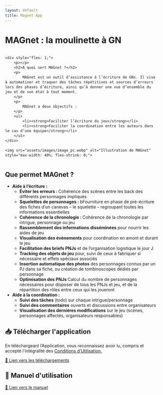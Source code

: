 ```yaml
---
layout: default
title: Magnet App
---
```


# MAGnet : la moulinette à GN 
<div style="display: flex; align-items: flex-start; gap: 20px; flex-wrap: wrap;">
<!--    <img src="assets/images/image_pc.webp" alt="Illustration de MAGnet" style="max-width: 40%; flex-shrink: 0;">
-->
    
    <div style="flex: 1;">
		<p></p>
		<h2>A quoi sert MAGnet ?</h2>
        <p>
            MAGnet est un outil d’assistance à l’écriture de GNs. Il vise à automatiser et traquer des tâches répétitives et sources d’erreurs lors des phases d’écriture, ainsi qu’à donner une vue d’ensemble du jeu et de son état à tout moment.
        </p>
        <p>
            MAGnet a deux objectifs :
        </p>
        <ul>
            <li><strong>Faciliter l’écriture du jeu</strong></li>
            <li><strong>Faciliter la coordination entre les auteurs dans le cas d’une équipe</strong></li>
        </ul>
    </div>
	
	<img src="assets/images/image_pc.webp" alt="Illustration de MAGnet" style="max-width: 40%; flex-shrink: 0;">

</div>

<div>
    <h2>Que permet MAGnet ?</h2>
    <ul>
        <li><strong>Aide à l’écriture :</strong>
            <ul>
                <li><b>Éviter les erreurs : </b>Cohérence des scènes entre les back des différents personnages impliqués</li>
                <li><b>Squelettes de personnages : </b>bFourniture en phase de pré-écriture des fiches d’un canevas – le squelette – regroupant toutes les informations essentielles</li>
                <li><b>Cohérence de la chronologie : </b>Cohérence de la chronologie par intrigue, personnage ou jeu</li>
                <li><b>Rassemblement des informations disséminées</b> pour nourrir les aides de jeu</li>
                <li><b>Visualisation des évènements</b> pour coordination en amont et durant le jeu</li>
                <li><b>Facilitation des briefs PNJs</b> et de l’organisation logistique le jour J</li>
                <li><b>Tracking des objets de jeu</b> pour, suivi de ceux à fabriquer si nécessaire et effets spéciaux associés</li>
		<li><b>Insertion automatique des photos</b> des personnages connus par un PJ dans sa fiche, ou création de tombinoscopes dédiés par personnage</li>
		<li><b>Optimisation des PNJs </b>Calcul du nombre de personnages nécessaires pour disposer de tous les PNJs et jeu, et de la répartition des rôles entre ceux qui les joueront</li> 
            </ul>
        </li>
        <li><strong>Aide à la coordination :</strong>
            <ul>
                <li><b>Suivi des tâches</b> (todo) sur chaque intrigue/personnage</li>
                <li><b>Suivi des commentaires</b> ouverts et discussions entre organisateurs</li>
                <li><b>Visualisation des dernières modifications</b> sur le jeu (scènes, personnages affectés, organisateurs responsables)</li>
            </ul>
        </li>
    </ul>
</div>


<!--
MAGnet est un outil d’assistance à l’écriture de GNs. Il vise à automatiser et traquer des tâches répétitives et sources d’erreurs lors des phases d’écriture, ainsi qu’à donner une vue d’ensemble du jeu et de son état à tout moment.

MAGnet a deux objectifs :

- **Faciliter l’écriture du jeu**
- **Faciliter la coordination entre les auteurs dans le cas d’une équipe**

<h2>MAGnet permet notamment :</h2>

<div style="display: flex; align-items: center;">
    <img src="assets/images/image_pc.webp" alt="Illustration de MAGnet" style="max-width: 40%; margin-right: 20px;">
    <div>
<!--        <h2>MAGnet permet notamment :</h2>
        <ul>
            <li><strong>Aide à l’écriture :</strong>
                <ul>
                    <li>Cohérence des scènes entre les back des différents personnages impliqués</li>
                    <li>Fourniture en phase de pré-écriture des fiches d’un canevas – le squelette – regroupant toutes les informations essentielles</li>
                    <li>Cohérence de la chronologie par intrigue, personnage ou jeu</li>
                    <li>Rassemblement des informations disséminées pour nourrir les aides de jeu</li>
                    <li>Visualisation des évènements pour coordination en amont et durant le jeu</li>
                    <li>Facilitation des briefs PNJs et de l’organisation logistique le jour J</li>
                    <li>Tracking des objets de jeu, fabrication si nécessaire et effets spéciaux associés</li>
					<li>Insertion automatique des photos des personnages connus par un PJ dans sa fiche, ou création de tombinoscopes dédiés par personnage</li>
					<li>Calcul du nombre de personnages nécessaires pour dispoer de tous les PNJs et jeu, et de la réapartition des rôles entre ceux qui les joueront</li> 
                </ul>
            </li>
            <li><strong>Aide à la coordination :</strong>
                <ul>
                    <li>Suivi des tâches (todo) sur chaque intrigue/personnage</li>
                    <li>Suivi des commentaires ouverts et discussions entre organisateurs</li>
                    <li>Visualisation des dernières modifications sur le jeu (scènes, personnages affectés, organisateurs responsables)</li>
                </ul>
            </li>
        </ul>
    </div>
</div>
-->

## 📥 Télécharger l'application
En téléchargeant l’Application, vous reconnaissez avoir lu, compris et accepté l'intégralité des [Conditions d’Utilisation.](/cgu/)

[📄 Lien vers les téléchargements](https://docs.google.com/document/d/1FjW4URMWML_UX1Tw7SiJBaoOV4P7F_rKG9pmnOBjO4Q/edit?usp=sharing)

## 📖 Manuel d'utilisation
[📄 Lien vers le manuel](https://docs.google.com/document/d/1U1D5byuXXv6_dHo13fcn9ka50pYYHzMlNGtH3gfE1Sc/edit?usp=sharing)
